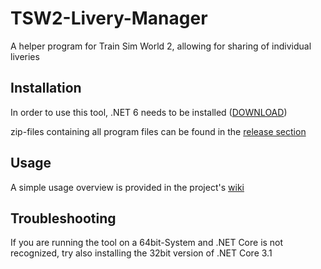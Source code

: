# TSW2-Livery-Manager
A helper program for Train Sim World 2, allowing for sharing of individual liveries

## Installation
In order to use this tool, .NET 6 needs to be installed ([DOWNLOAD](https://dotnet.microsoft.com/download/))

zip-files containing all program files can be found in the [release section](https://github.com/RagingLightning/TSW2-Livery-Manager/releases/latest)

## Usage
A simple usage overview is provided in the project's [wiki](https://github.com/RagingLightning/TSW2-Livery-Manager/wiki/(1)-Getting-Started)

## Troubleshooting
If you are running the tool on a 64bit-System and .NET Core is not recognized, try also installing the 32bit version of .NET Core 3.1
